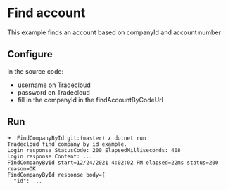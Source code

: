 # Find account

This example finds an account based on companyId and account number

## Configure

In the source code:

- username on Tradecloud
- password on Tradecloud
- fill in the companyId in the findAccountByCodeUrl

## Run

``` shell
➜  FindCompanyById git:(master) ✗ dotnet run
Tradecloud find company by id example.
Login response StatusCode: 200 ElapsedMilliseconds: 408
Login response Content: ...
FindCompanyById start=12/24/2021 4:02:02 PM elapsed=22ms status=200 reason=OK
FindCompanyById response body={
  "id": ...
```
